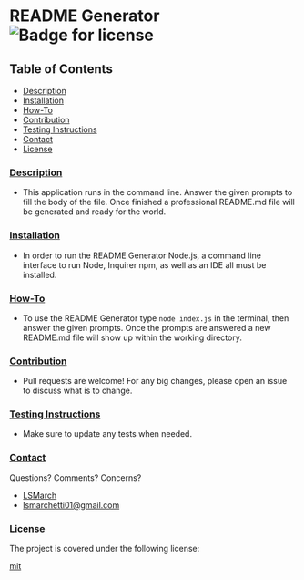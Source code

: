 
  # README Generator ![Badge for license](https://img.shields.io/badge/license-mit-brightgreen) 

  ## Table of Contents
  - [Description](#description)
  - [Installation](#installation)
  - [How-To](#how-to)
  - [Contribution](#contribution)
  - [Testing Instructions](#testing-instructions)
  - [Contact](#contact)
  - [License](#license)
  
  ### [Description](#table-of-contents)
  - This application runs in the command line. Answer the given prompts to fill the body of the file. Once finished a professional README.md file will be generated and ready for the world.

  ### [Installation](#table-of-contents)
  - In order to run the README Generator Node.js, a command line interface to run Node, Inquirer npm, as well as an IDE all must be installed.

  ### [How-To](#table-of-contents)
  - To use the README Generator type `node index.js` in the terminal, then answer the given prompts. Once the prompts are answered a new README.md file will show up within the working directory.

  ### [Contribution](#table-of-contents)
  - Pull requests are welcome! For any big changes, please open an issue to discuss what is to change.

  ### [Testing Instructions](#table-of-contents)
  - Make sure to update any tests when needed.

  ### [Contact](#table-of-contents)

  Questions?
  Comments?
  Concerns?
    
  - [LSMarch](https://github.com/LSMarch)
  - lsmarchetti01@gmail.com

   
    
  ### [License](#table-of-contents)
    
  The project is covered under the following license:
    
  [mit](https://choosealicense.com/licenses/mit)

